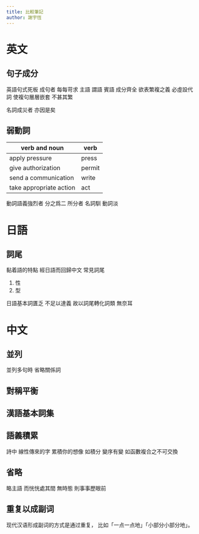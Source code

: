 ```yaml
---
title: 比較筆記
author: 謝宇恆
---
```


# 英文

## 句子成分

英語句式死板
成句者
每每苛求 主語 謂語 賓語 成分齊全
欲表繁複之義
必虛設代詞
使複句層層嵌套
不甚其繁

名詞成災者 亦因是矣

## 弱動詞

| verb and noun           | verb   |
|-------------------------|--------|
| apply pressure          | press  |
| give authorization      | permit |
| send a communication    | write  |
| take appropriate action | act    |

動詞語義強烈者
分之爲二
所分者 名詞馴 動詞淡

# 日語

## 詞尾

黏着語的特點 經日語而回歸中文
常見詞尾
1. 性
2. 型

日語基本詞匱乏
不足以達義
故以詞尾轉化詞類
無奈耳

# 中文

## 並列

並列多句時 省略關係詞

## 對稱平衡

## 漢語基本詞集

## 語義積累

詩中
線性傳來的字 累積你的想像
如積分
變序有變
如函數複合之不可交換

## 省略

略主語 而恍恍處其間
無時態 則事事歷眼前

## 重复以成副词

现代汉语形成副词的方式是通过重复，
比如「一点一点地」「小部分小部分地」。
